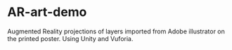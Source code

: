 # AR-art-demo
Augmented Reality projections of layers imported from Adobe illustrator on the printed poster. Using Unity and Vuforia.

